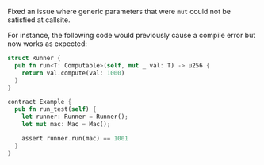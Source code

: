 Fixed an issue where generic parameters that were `mut` could not be satisfied at callsite.

For instance, the following code would previously cause a compile error but now works as expected:

```rust
struct Runner {
  pub fn run<T: Computable>(self, mut _ val: T) -> u256 {
    return val.compute(val: 1000)
  }
}

contract Example {
  pub fn run_test(self) {
    let runner: Runner = Runner();
    let mut mac: Mac = Mac();

    assert runner.run(mac) == 1001
  }
}
```
